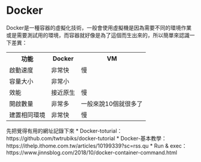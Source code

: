 # Docker
Docker是一種容器的虛擬化技術，一般會使用虛擬機是因為需要不同的環境作業或是需要測試用的環境，而容器就好像是為了這個而生出來的，所以簡單來認識一下差異：
<table>
  <tr>
    <th>功能</th>
    <th>Docker</th>
    <th>VM</th>
  </tr>
  <tr>
    <td>啟動速度</td>
    <td>非常快</td>
    <td>慢</td>
  </tr>
  <tr>
    <td>容量大小</td>
    <td>非常小</td>
    <td></td>
  </tr>
  <tr>
    <td>效能</td>
    <td>接近原生</td>
    <td>慢</td>
  </tr>
  <tr>
    <td>開啟數量</td>
    <td>非常多</td>
    <td>一般來說10個就很多了</td>
  </tr>
  <tr>
    <td>建置相同環境</td>
    <td>非常快</td>
    <td>慢</td>
  </tr>
</table>
先把覺得有用的網址記錄下來  
* Docker-toturial：https://github.com/twtrubiks/docker-tutorial  
* Docker-基本教學：https://ithelp.ithome.com.tw/articles/10199339?sc=rss.qu  
* Run & exec：https://www.jinnsblog.com/2018/10/docker-container-command.html  
